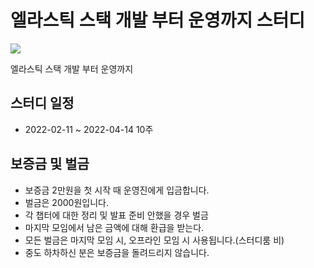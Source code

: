 # 엘라스틱 스택 개발 부터 운영까지 스터디

![](http://image.yes24.com/goods/103030516/XL)

엘라스틱 스택 개발 부터 운영까지 

## 스터디 일정
* 2022-02-11 ~ 2022-04-14 10주

## 보증금 및 벌금
* 보증금 2만원을 첫 시작 때 운영진에게 입금합니다.
* 벌금은 2000원입니다.
* 각 챕터에 대한 정리 및 발표 준비 안했을 경우 벌금
* 마지막 모임에서 남은 금액에 대해 환급을 받는다.
* 모든 벌금은 마지막 모임 시, 오프라인 모임 시 사용됩니다.(스터디룸 비)
* 중도 하차하신 분은 보증금을 돌려드리지 않습니다.